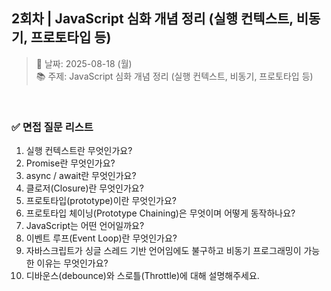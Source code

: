 ## 2회차 | JavaScript 심화 개념 정리 (실행 컨텍스트, 비동기, 프로토타입 등)

> 📅 날짜: 2025-08-18 (월) <br/>
> 📚 주제: JavaScript 심화 개념 정리 (실행 컨텍스트, 비동기, 프로토타입 등)

<br/>

### ✅ 면접 질문 리스트

1. 실행 컨텍스트란 무엇인가요?
2. Promise란 무엇인가요?
3. async / await란 무엇인가요?
4. 클로저(Closure)란 무엇인가요?
5. 프로토타입(prototype)이란 무엇인가요?
6. 프로토타입 체이닝(Prototype Chaining)은 무엇이며 어떻게 동작하나요?
7. JavaScript는 어떤 언어일까요?
8. 이벤트 루프(Event Loop)란 무엇인가요?
9. 자바스크립트가 싱글 스레드 기반 언어임에도 불구하고 비동기 프로그래밍이 가능한 이유는 무엇인가요?
10. 디바운스(debounce)와 스로틀(Throttle)에 대해 설명해주세요.

<br/>
